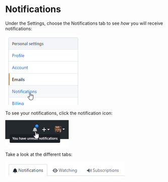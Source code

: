 # Notifications

Under the Settings, choose the Notifications tab to see _how_ you will receive notifications:

![GitHub notifications](../../img/github-notifications.png)

To see your notifications, click the notification icon:

![GitHub notifications](../../img/github-notifications-2.png)

Take a look at the different tabs:

![GitHub notifications](../../img/github-notifications-3.png)
